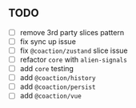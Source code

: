 ## TODO

- [ ] remove 3rd party slices pattern
- [ ] fix sync up issue
- [ ] fix `@coaction/zustand` slice issue
- [ ] refactor `core` with `alien-signals`
- [ ] add `core` testing
- [ ] add `@coaction/history`
- [ ] add `@coaction/persist`
- [ ] add `@coaction/vue`

